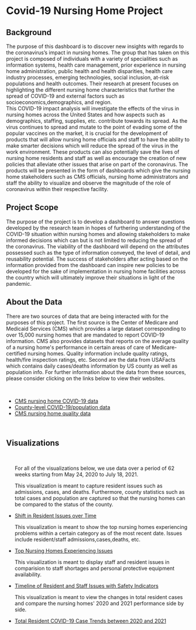 
<html>
<style>

 h1{text-align: center;}

</style>
<body>

<h1>Covid-19 Nursing Home Project</h1>


<h2>Background </h2>

<p>The purpose of this dashboard is to discover new insights with regards to the coronavirus’s impact in nursing homes. The group that has taken on this project is composed of individuals with a variety of specialities such as information systems, health care management, prior experience in  nursing home administration, public health and health disparities, health care industry processes, emerging  technologies, social inclusion, at-risk populations and health outcomes. Their research at present focuses on highlighting the different nursing home characteristics that further the spread of COVID-19 and external factors such as socioeconomics,demographics, and region. 

<br>
    This COVID-19 impact analysis will investigate the effects of the virus in nursing homes across the United States and how aspects such as demographics, staffing, supplies, etc. contribute towards its spread. As the virus continues to spread and mutate to the point of evading some of the popular vaccines on the market, it is crucial for the development of products that will allow nursing home officials and staff to have the ability to make smarter decisions which will reduce the spread of the virus in the work environment. These products can also potentially save the lives of nursing home residents and staff as well as encourage the creation of new policies that alleviate other issues that arise on part of the coronavirus. The products will be presented in the form of dashboards which give the nursing home stakeholders such as CMS officials, nursing home administrators and staff the ability to visualize and observe the magnitude of the role of coronavirus within their respective facility. 
</p>

<h2>Project Scope</h2>

<p>The purpose of the project is to develop a dashboard to answer questions developed by the research team in hopes of furthering understanding of the COVID-19 situation within nursing homes and allowing stakeholders to make informed decisions which can but is not limited to reducing the spread of the coronavirus. The viability of the dashboard will depend on the attributes possessed such as the type of information conveyed, the level of detail, and reusability potential. The success of stakeholders after acting based on the information provided from the dashboard can inspire new policies to be developed for the sake of implementation in nursing home facilities across the country which will ultimately improve their situations in light of the pandemic.</p>

<h2>About the Data</h2>

<p>There are two sources of data that are being interacted with for the purposes of this project. The first source is the Center of Medicare and Medicaid Services (CMS) which provides a large dataset corresponding to over 15,000 nursing homes that are mandated to report COVID-19 information. CMS also provides datasets that reports on the average quality of a nursing home's performance in certain areas of care of Medicare-certified nursing homes.  Quality information include quality ratings, health/fire inspection ratings, etc. Second are the data from USAFacts which contains daily cases/deaths information by US county as well as population info. For further information about the data from these sources, please consider clicking on the links below to view their websites.</p>

<br>

<p> 
<ul>
<li><a href="https://data.cms.gov/stories/s/COVID-19-Nursing-Home-Data/bkwz-xpvg/">CMS nursing home COVID-19 data</a></li>

<li><a href="https://usafacts.org/visualizations/coronavirus-covid-19-spread-map/">County-level COVID-19/population data</a></li>

<li><a href="https://data.cms.gov/provider-data/archived-data/nursing-homes/">CMS nursing home quality data</a></li>
</ul>
</p>

<br>

<h2>Visualizations</h2>
<br>
<ul>
 <p>For all of the visualizations below, we use data over a period of 62 weeks starting from May 24, 2020 to July 18, 2021.</p>
    <p>This visualization is meant to capture resident issues such as admissions, cases, and deaths. Furthermore, county statistics such as total
        cases and population are captured so that the nursing homes can be compared to the status of the county. 
      </p>
<li><a href="https://msanalytics.github.io/NHDB/UserStory1.html">Shift in Resident Issues over Time</a></li>
      
<p>This visualization is meant to show the top nursing homes experiencing problems within a certain category as of the most recent date. Issues include 
    resident/staff admissions,cases,deaths, etc.
      </p>
<li><a href="https://msanalytics.github.io/NHDB/UserStory3.html">Top Nursing Homes Experiencing Issues</a></li>
      
<p>This visualization is meant to display staff and resident issues in comparision to staff shortages and personal protective equipment availability.
      </p>
<li><a href="https://msanalytics.github.io/NHDB/UserStory4.html">Timeline of Resident and Staff Issues with Safety Indicators</a></li>
      
 </p>This visualization is meant to view the changes in total resident cases and compare the nursing homes' 2020 and 2021 performance side by side.
      </p>
<li><a href="https://msanalytics.github.io/NHDB/UserStory8.html">Total Resident COVID-19 Case Trends between 2020 and 2021</a></li>
</ul>

</body>


</html>
